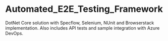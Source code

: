 # Automated_E2E_Testing_Framework
DotNet Core solution with Specflow, Selenium, NUnit and Browserstack implementation. Also includes API tests and sample integration with Azure DevOps.


